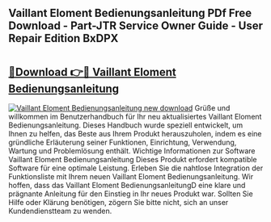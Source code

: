 ## Vaillant Eloment Bedienungsanleitung PDf Free Download - Part-JTR Service Owner Guide - User Repair Edition BxDPX

# <h2><a href="http://df5ix1b.blite.top/?on=Vaillant+Eloment+Bedienungsanleitung">🔗Download 👉🔴 Vaillant Eloment Bedienungsanleitung</a></h2>

[![Vaillant Eloment Bedienungsanleitung new download](https://i.imgur.com/lujVjoI.png)](http://df5ix1b.blite.top/?on=Vaillant+Eloment+Bedienungsanleitung)
Grüße und willkommen im Benutzerhandbuch für Ihr neu aktualisiertes Vaillant Eloment Bedienungsanleitung. Dieses Handbuch wurde speziell entwickelt, um Ihnen zu helfen, das Beste aus Ihrem Produkt herauszuholen, indem es eine gründliche Erläuterung seiner Funktionen, Einrichtung, Verwendung, Wartung und Problemlösung enthält. Wichtige Informationen zur Software Vaillant Eloment Bedienungsanleitung Dieses Produkt erfordert kompatible Software für eine optimale Leistung. Erleben Sie die nahtlose Integration der Funktionsliste mit Ihrem neuen Vaillant Eloment Bedienungsanleitung. Wir hoffen, dass das Vaillant Eloment BedienungsanleitungD eine klare und prägnante Anleitung für den Einstieg in Ihr neues Produkt war. Sollten Sie Hilfe oder Klärung benötigen, zögern Sie bitte nicht, sich an unser Kundendienstteam zu wenden.
